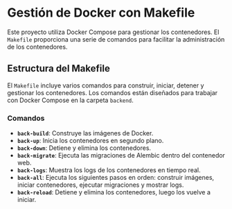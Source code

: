 # Gestión de Docker con Makefile

Este proyecto utiliza Docker Compose para gestionar los contenedores. El `Makefile` proporciona una serie de comandos para facilitar la administración de los contenedores.

## Estructura del Makefile

El `Makefile` incluye varios comandos para construir, iniciar, detener y gestionar los contenedores. Los comandos están diseñados para trabajar con Docker Compose en la carpeta `backend`.

### Comandos

- **`back-build`**: Construye las imágenes de Docker.
- **`back-up`**: Inicia los contenedores en segundo plano.
- **`back-down`**: Detiene y elimina los contenedores.
- **`back-migrate`**: Ejecuta las migraciones de Alembic dentro del contenedor web.
- **`back-logs`**: Muestra los logs de los contenedores en tiempo real.
- **`back-all`**: Ejecuta los siguientes pasos en orden: construir imágenes, iniciar contenedores, ejecutar migraciones y mostrar logs.
- **`back-reload`**: Detiene y elimina los contenedores, luego los vuelve a iniciar.





